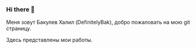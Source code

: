 ### Hi there 👋

Меня зовут Бакулев Халил (DefinitelyBak), добро пожаловать на мою git страницу.

Здесь представлены мои работы.

<!--
**HalilProgr/HalilProgr** is a ✨ _special_ ✨ repository because its `README.md` (this file) appears on your GitHub profile.

Here are some ideas to get you started:

- 🔭 I’m currently working on ...
- 🌱 I’m currently learning ...
- 👯 I’m looking to collaborate on ...
- 🤔 I’m looking for help with ...
- 💬 Ask me about ...
- 📫 How to reach me: ...
- 😄 Pronouns: ...
- ⚡ Fun fact: ...
-->
